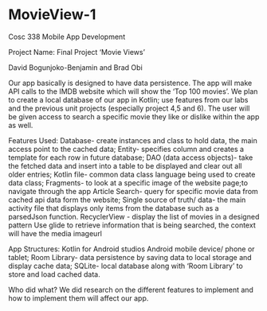 # MovieView-1
Cosc 338 Mobile App Development

Project Name: Final Project ‘Movie Views’

David Bogunjoko-Benjamin and Brad Obi

Our app basically is designed to have data persistence. The app will make API calls to the IMDB website which will show the ‘Top 100 movies’.  We plan to create a local database of our app in Kotlin; use features from our labs and the previous unit projects (especially project 4,5 and 6). The user will be given access to search a specific movie they like or dislike within the app as well.

Features Used:
Database- create instances and class to hold data, the main access point to the cached data; 
Entity- specifies column and creates a template for each row in future database;
DAO (data access objects)- take the fetched data and insert into a table to be displayed and clear out all older entries;
Kotlin file- common data class language being used to create data class;
Fragments- to look at a specific image of the website page;to navigate through the app 
Article Search- query for specific movie data from cached api data form the website;
Single source of truth/ data- the main activity file that displays only items from the database such as a parsedJson function.
RecyclerView - display the list of movies in a designed pattern
Use glide to retrieve information that is being searched, the context will have the media imageurl 

App Structures:
Kotlin for Android studios Android mobile device/ phone or tablet; 
Room Library- data persistence by saving data to local storage and display cache data;
SQLite- local database along with ‘Room Library’ to store and load cached data.



Who did what? 
We did research on the different features to implement and how to implement them will affect our app.
